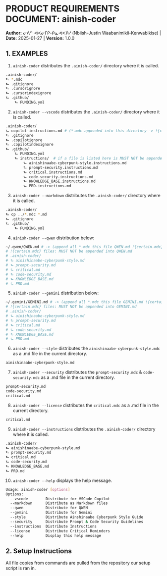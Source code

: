 # PRODUCT REQUIREMENTS DOCUMENT: ainish-coder

**Author:** ᓂᐲᔥ ᐙᐸᓂᒥᑮ-ᑭᓇᐙᐸᑭᓯ (Nbiish-Justin Waabanimikii-Kenwabikise) | **Date:** 2025-01-27 | **Version:** 1.0.0

## 1. EXAMPLES

1. ```ainish-coder``` distributes the `.ainish-coder/` directory where it is called.

```bash
.ainish-coder/
⮑ *.mdc
⮑ .gitignore
⮑ .cursorignore
⮑ .cursorindexignore
⮑ .github/
    ⮑ FUNDING.yml
```

2. ```ainish-coder --vscode``` distributes the `.ainish-coder/` directory where it is called.

```bash
.ainish-coder/
⮑ copilot-instructions.md # (*.mdc appended into this directory -> !{certain.mdc} files)
⮑ .gitignore
⮑ .copilotignore
⮑ .copilotindexignore
⮑ .github/
    ⮑ FUNDING.yml
    ⮑ instructions/  # if a file is listed here is MUST NOT be appended into copilot-instructions.md
        ⮑ ainishinaabe-cyberpunk-style.instructions.md
        ⮑ prompt-security.instructions.md
        ⮑ critical.instructions.md
        ⮑ code-security.instructions.md
        ⮑ KNOWLEDGE_BASE.instructions.md
        ⮑ PRD.instructions.md
```

3. ```ainish-coder --markdown``` distributes the `.ainish-coder/` directory where it is called.

```bash
.ainish-coder/
⮑ cp ../*.mdc *.md
⮑ .gitignore
⮑ .github/
    ⮑ FUNDING.yml
```

4. ```ainish-coder --qwen``` distribution below:

```bash
~/.qwen/QWEN.md # -> (append all *.mdc this file QWEN.md !{certain.mdc} files)
# !{certain.mdc} files: MUST NOT be appended into QWEN.md
# .ainish-coder/
# ⮑ ainishinaabe-cyberpunk-style.md
# ⮑ prompt-security.md
# ⮑ critical.md
# ⮑ code-security.md
# ⮑ KNOWLEDGE_BASE.md
# ⮑ PRD.md
```

5. ```ainish-coder --gemini``` distribution below:

```bash
~/.gemini/GEMINI.md # -> (append all *.mdc this file GEMINI.md !{certain.mdc} files)
# !{certain.mdc} files: MUST NOT be appended into GEMINI.md
# .ainish-coder/
# ⮑ ainishinaabe-cyberpunk-style.md
# ⮑ prompt-security.md
# ⮑ critical.md
# ⮑ code-security.md
# ⮑ KNOWLEDGE_BASE.md
# ⮑ PRD.md
```

6. ```ainish-coder --style``` distributes the `ainishinaabe-cyberpunk-style.mdc` as a .md file in the current directory.

```bash
ainishinaabe-cyberpunk-style.md
```

7. ```ainish-coder --security``` distributes the `prompt-security.mdc` & `code-security.mdc` as a .md file in the current directory.

```bash
prompt-security.md
code-security.md
critical.md
```

8. ```ainish-coder --license``` distributes the `critical.mdc` as a .md file in the current directory.

```bash
critical.md
```

9. ```ainish-coder --instructions``` distributes the `.ainish-coder/` directory where it is called.

```bash
.ainish-coder/
⮑ ainishinaabe-cyberpunk-style.md
⮑ prompt-security.md
⮑ critical.md
⮑ code-security.md
⮑ KNOWLEDGE_BASE.md
⮑ PRD.md
```

10. ```ainish-coder --help``` displays the help message.

```bash
Usage: ainish-coder [options]
Options:
  --vscode        Distribute for VSCode Copilot
  --markdown      Distribute as Markdown files
  --qwen          Distribute for QWEN
  --gemini        Distribute for Gemini
  --style         Distribute Ainshinaabe Cyberpunk Style Guide
  --security      Distribute Prompt & Code Security Guidelines
  --instructions  Distribute Instructions
  --license       Distribute Critical Reminders
  --help          Display this help message
```

## 2. Setup Instructions

All file copies from commands are pulled from the repository our setup script is ran in.
